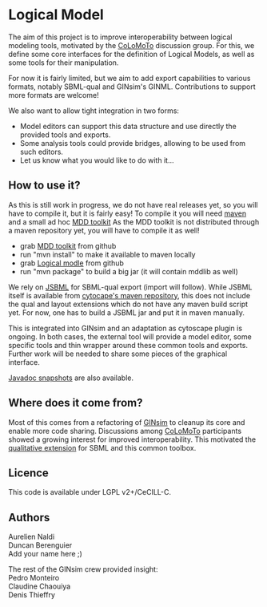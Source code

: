 Logical Model
=================

The aim of this project is to improve interoperability between logical modeling tools,
motivated by the [CoLoMoTo](www.colomoto.org) discussion group.
For this, we define some core interfaces for the definition of Logical Models,
as well as some tools for their manipulation.

For now it is fairly limited, but we aim to add export capabilities to various formats,
notably SBML-qual and GINsim's GINML. Contributions to support more formats are welcome!

We also want to allow tight integration in two forms:
* Model editors can support this data structure and use directly the provided tools and exports.
* Some analysis tools could provide bridges, allowing to be used from such editors.
* Let us know what you would like to do with it...



How to use it?
--------------

As this is still work in progress, we do not have real releases yet,
so you will have to compile it, but it is fairly easy!
To compile it you will need [maven](http://maven.apache.org/) and a small ad hoc [MDD toolkit](https://github.com/aurelien-naldi/mddlib)
As the MDD toolkit is not distributed through a maven repository yet, you will have to compile it as well!

* grab [MDD toolkit](https://github.com/aurelien-naldi/mddlib) from github
* run "mvn install" to make it available to maven locally
* grab [Logical modle](https://github.com/aurelien-naldi/logicalmodel) from github
* run "mvn package" to build a big jar (it will contain mddlib as well)


We rely on [JSBML](http://sbml.org/Software/JSBML) for SBML-qual export (import will follow). While JSBML itself is available from 
[cytocape's maven repository](http://code.cytoscape.org/nexus/content/repositories/public/cytoscape-temp/jsbml/),
this does not include the qual and layout extensions which do not have any maven build script yet. For now, one has to
build a JSBML jar and put it in maven manually.


This is integrated into GINsim and an adaptation as cytoscape plugin is ongoing.
In both cases, the external tool will provide a model editor, some specific tools and thin wrapper around
these common tools and exports. Further work will be needed to share some pieces of the graphical interface.

[Javadoc snapshots](http://aurelien-naldi.github.com/gh-documentation/) are also available.


Where does it come from?
------------------------

Most of this comes from a refactoring of [GINsim](http://gin.univ-mrs.fr/GINsim) to cleanup its core and enable more code sharing.
Discussions among [CoLoMoTo](www.colomoto.org) participants showed a growing interest for improved interoperability.
This motivated the [qualitative extension](http://sbml.org/Community/Wiki/SBML_Level_3_Proposals/Qualitative_Models)
for SBML and this common toolbox.



Licence
-------

This code is available under LGPL v2+/CeCILL-C.


Authors
-------

Aurelien Naldi   
Duncan Berenguier  
Add your name here ;)   

The rest of the GINsim crew provided insight:   
Pedro Monteiro  
Claudine Chaouiya  
Denis Thieffry  
